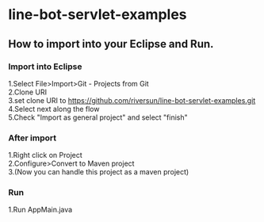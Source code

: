 # line-bot-servlet-examples

## How to import into your Eclipse and Run.

### Import into Eclipse

1.Select File>Import>Git - Projects from Git  
2.Clone URI  
3.set clone URI to https://github.com/riversun/line-bot-servlet-examples.git  
4.Select next along the flow  
5.Check "Import as general project" and select "finish"  


### After import

1.Right click on Project  
2.Configure>Convert to Maven project  
3.(Now you can handle this project as a maven project)  

### Run

1.Run AppMain.java  



